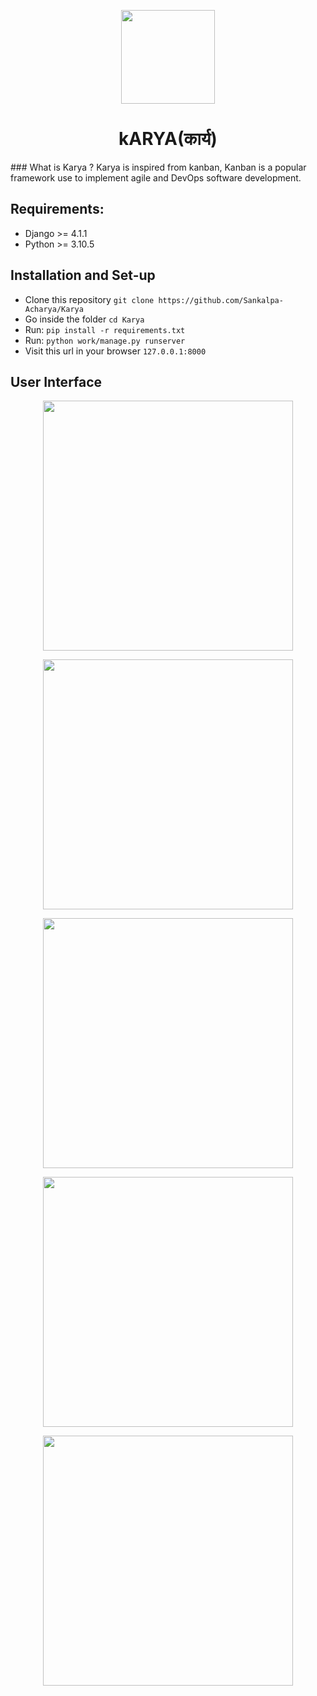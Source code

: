 <p align='center'><img src='https://i.postimg.cc/HWXLQH19/Karya-1-modified.png' height='150px' width='150px'>
<h1 align='center'>kARYA(कार्य)</h1></p>
### What is Karya ?
Karya is inspired from kanban, Kanban is a popular framework use to implement agile and DevOps software development.

## Requirements:
- Django >= 4.1.1 
- Python  >= 3.10.5


## Installation and Set-up
- Clone this repository ``` git clone https://github.com/Sankalpa-Acharya/Karya ```
- Go inside the folder ``` cd Karya ```
- Run: ``` pip install -r requirements.txt ```
- Run: ``` python work/manage.py runserver ```
- Visit this url in your browser ``` 127.0.0.1:8000 ``` 



## User Interface

<p align='center'><img src='https://res.cloudinary.com/dwnigdgck/image/upload/v1664084027/personal/Karya/Screenshot_2022-09-24_204145_dgfcrb.png' height='400px'></p>

<p align='center'><img src='https://res.cloudinary.com/dwnigdgck/image/upload/v1664084027/personal/Karya/Screenshot_2022-09-24_201941_uqyayw.png' height='400px'></p>

<p align='center'><img src='https://res.cloudinary.com/dwnigdgck/image/upload/v1664084026/personal/Karya/Screenshot_2022-09-24_200309_xomf1m.png' height='400px'></p>

<p align='center'><img src='https://res.cloudinary.com/dwnigdgck/image/upload/v1664088168/personal/Karya/Screenshot_2022-09-25_121215_plj7z8.png' height='400px'></p>

<p align='center'><img src='https://res.cloudinary.com/dwnigdgck/image/upload/v1664084026/personal/Karya/Screenshot_2022-09-24_193626_acmzvd.png' height='400px'></p>


